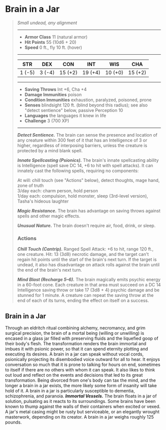 # Brain in a Jar
>*Small undead, any alignment*
>___
>- **Armor Class** 11 (natural armor)
>- **Hit Points** 55 (10d6 + 20)
>- **Speed** 0 ft., fly 10 ft. (hover)
>___
>|STR|DEX|CON|INT|WIS|CHA|
>|:---:|:---:|:---:|:---:|:---:|:---:|
>|1 (-5)|3 (-4)|15 (+2)|19 (+4)|10 (+0)|15 (+2)|
>___
>- **Saving Throws** Int +6, Cha +4
>- **Damage Immunities** poison
>- **Condition Immunities** exhaustion, paralyzed, poisoned, prone
>- **Senses** blindsight 120 ft. (blind beyond this radius); see also "detect sentience" below, passive Perception 10
>- **Languages** the languages it knew in life
>- **Challenge** 3 (700 XP)
>___
>***Detect Sentience.*** The brain can sense the presence and location of any creature within 300 feet of it that has an Intelligence of 3 or higher, regardless of interposing barriers, unless the creature is protected by a mind blank spell.  
>
>***Innate Spellcasting (Psionics).*** The brain's innate spellcasting ability is Intelligence (spell save DC 14, +6 to hit with spell attacks). It can innately cast the following spells, requiring no components:  
>
>At will: chill touch (see "Actions" below), detect thoughts, mage hand, zone of truth  
>3/day each: charm person, hold person  
>1/day each: compulsion, hold monster, sleep (3rd-level version), Tasha's hideous laughter  
>
>
>***Magic Resistance.*** The brain has advantage on saving throws against spells and other magic effects.  
>
>***Unusual Nature.*** The brain doesn't require air, food, drink, or sleep.  
>
>### Actions
>***Chill Touch (Cantrip).*** Ranged Spell Attack: +6 to hit, range 120 ft., one creature. Hit: 13 (3d8) necrotic damage, and the target can't regain hit points until the start of the brain's next turn. If the target is undead, it also has disadvantage on attack rolls against the brain until the end of the brain's next turn.  
>
>***Mind Blast (Recharge 5–6).*** The brain magically emits psychic energy in a 60-foot cone. Each creature in that area must succeed on a DC 14 Intelligence saving throw or take 17 (3d8 + 4) psychic damage and be stunned for 1 minute. A creature can repeat the saving throw at the end of each of its turns, ending the effect on itself on a success.
## Brain in a Jar
Through an eldritch ritual combining alchemy, necromancy, and grim surgical precision, the brain of a mortal being (willing or unwilling) is encased in a glass jar filled with preserving fluids and the liquefied goop of their body's flesh. The transformation renders the brain immortal and imbues it with psionic power, so that it can spend eternity plotting and executing its desires.
A brain in a jar can speak without vocal cords, psionically projecting its disembodied voice outward for all to hear. It enjoys conversation so much that it is prone to talking for hours on end, sometimes to itself if there are no others with whom it can speak. It also likes to think out loud and reflect on the events and decisions that led to its great transformation.
Being divorced from one's body can tax the mind, and the longer a brain in a jar exists, the more likely some form of insanity will take hold of it. A brain in a jar is particularly susceptible to dementia, schizophrenia, and paranoia.
***Immortal Vessels.*** The brain floats in a jar of solution, pulsating as it reacts to its surroundings. Some brains have been known to thump against the walls of their containers when excited or vexed. A jar's metal casing might be rusty but serviceable, or an elegantly wrought masterwork, depending on its creator. A brain in a jar weighs roughly 125 pounds.